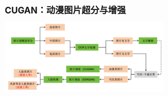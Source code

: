 # CUGAN：动漫图片超分与增强

![image](https://github.com/yinhaoxs/CUGAN/blob/main/%E6%B8%85%E6%99%B0%E5%BA%A6%E8%AF%84%E4%BC%B0%E4%B8%8E%E5%A2%9E%E5%BC%BA.png)
